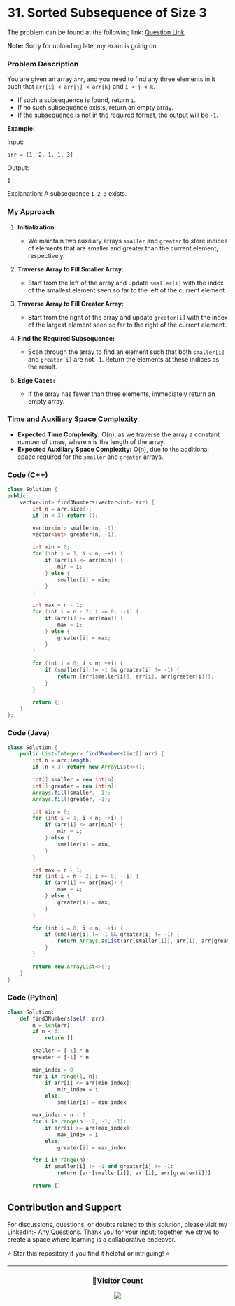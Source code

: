 # **31. Sorted Subsequence of Size 3**

The problem can be found at the following link: [Question Link](https://www.geeksforgeeks.org/problems/sorted-subsequence-of-size-3/1)

**Note:** Sorry for uploading late, my exam is going on.

### Problem Description

You are given an array `arr`, and you need to find any three elements in it such that `arr[i] < arr[j] < arr[k]` and `i < j < k`.

- If such a subsequence is found, return `1`.
- If no such subsequence exists, return an empty array.
- If the subsequence is not in the required format, the output will be `-1`.

**Example:**

Input:

```
arr = [1, 2, 1, 1, 3]
```

Output:

```
1
```

Explanation: A subsequence `1 2 3` exists.

### My Approach

1. **Initialization:**

   - We maintain two auxiliary arrays `smaller` and `greater` to store indices of elements that are smaller and greater than the current element, respectively.

2. **Traverse Array to Fill Smaller Array:**

   - Start from the left of the array and update `smaller[i]` with the index of the smallest element seen so far to the left of the current element.

3. **Traverse Array to Fill Greater Array:**

   - Start from the right of the array and update `greater[i]` with the index of the largest element seen so far to the right of the current element.

4. **Find the Required Subsequence:**

   - Scan through the array to find an element such that both `smaller[i]` and `greater[i]` are not `-1`. Return the elements at these indices as the result.

5. **Edge Cases:**
   - If the array has fewer than three elements, immediately return an empty array.

### Time and Auxiliary Space Complexity

- **Expected Time Complexity:** O(n), as we traverse the array a constant number of times, where `n` is the length of the array.
- **Expected Auxiliary Space Complexity:** O(n), due to the additional space required for the `smaller` and `greater` arrays.

### Code (C++)

```cpp
class Solution {
public:
    vector<int> find3Numbers(vector<int> arr) {
        int n = arr.size();
        if (n < 3) return {};

        vector<int> smaller(n, -1);
        vector<int> greater(n, -1);

        int min = 0;
        for (int i = 1; i < n; ++i) {
            if (arr[i] <= arr[min]) {
                min = i;
            } else {
                smaller[i] = min;
            }
        }

        int max = n - 1;
        for (int i = n - 2; i >= 0; --i) {
            if (arr[i] >= arr[max]) {
                max = i;
            } else {
                greater[i] = max;
            }
        }

        for (int i = 0; i < n; ++i) {
            if (smaller[i] != -1 && greater[i] != -1) {
                return {arr[smaller[i]], arr[i], arr[greater[i]]};
            }
        }

        return {};
    }
};
```

### Code (Java)

```java
class Solution {
    public List<Integer> find3Numbers(int[] arr) {
        int n = arr.length;
        if (n < 3) return new ArrayList<>();

        int[] smaller = new int[n];
        int[] greater = new int[n];
        Arrays.fill(smaller, -1);
        Arrays.fill(greater, -1);

        int min = 0;
        for (int i = 1; i < n; ++i) {
            if (arr[i] <= arr[min]) {
                min = i;
            } else {
                smaller[i] = min;
            }
        }

        int max = n - 1;
        for (int i = n - 2; i >= 0; --i) {
            if (arr[i] >= arr[max]) {
                max = i;
            } else {
                greater[i] = max;
            }
        }

        for (int i = 0; i < n; ++i) {
            if (smaller[i] != -1 && greater[i] != -1) {
                return Arrays.asList(arr[smaller[i]], arr[i], arr[greater[i]]);
            }
        }

        return new ArrayList<>();
    }
}
```

### Code (Python)

```python
class Solution:
    def find3Numbers(self, arr):
        n = len(arr)
        if n < 3:
            return []

        smaller = [-1] * n
        greater = [-1] * n

        min_index = 0
        for i in range(1, n):
            if arr[i] <= arr[min_index]:
                min_index = i
            else:
                smaller[i] = min_index

        max_index = n - 1
        for i in range(n - 2, -1, -1):
            if arr[i] >= arr[max_index]:
                max_index = i
            else:
                greater[i] = max_index

        for i in range(n):
            if smaller[i] != -1 and greater[i] != -1:
                return [arr[smaller[i]], arr[i], arr[greater[i]]]

        return []
```

## Contribution and Support

For discussions, questions, or doubts related to this solution, please visit my LinkedIn:- [Any Questions](https://www.linkedin.com/in/patel-hetkumar-sandipbhai-8b110525a/). Thank you for your input; together, we strive to create a space where learning is a collaborative endeavor.

⭐ Star this repository if you find it helpful or intriguing! ⭐

---

<div align=center>
  <h3><b>📍Visitor Count</b></h3>
</div>

<p align="center" >   
  <img src="https://profile-counter.glitch.me/Hunterdii/count.svg" />  
</p>
